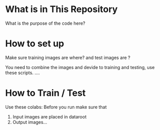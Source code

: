 # What is in This Repository
What is the purpose of the code here?

# How to set up
Make sure training images are where? and test images are ?

You need to combine the images and devide to training and testing, use these scripts. ....

# How to Train / Test
Use these colabs:
Before you run make sure that
1. Input images are placed in dataroot
2. Output images...

